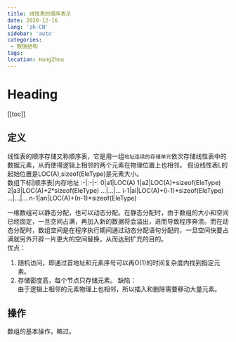```yaml
---
title: 线性表的顺序表示
date: 2020-12-16
lang: 'zh-CN'
sidebar: 'auto'
categories:
 - 数据结构
tags: 
location: HangZhou
---
```


# Heading
[[toc]]

## 定义
线性表的顺序存储又称顺序表，它是用一组`地址连续的存储单元`依次存储线性表中的数据元素，从而使得逻辑上相邻的两个元素在物理位置上也相邻。
假设线性表L的起始位置是LOC(A),sizeof(EleType)是元素大小。  
数组下标|顺序表|内存地址
:-|:-|-:
0|a1|LOC(A)
1|a2|LOC(A)+sizeof(EleType)
2|a3|LOC(A)+2*sizeof(EleType)
...|...|...
i-1|ai|LOC(A)+(i-1)*sizeof(EleType)
...|...|...
n-1|an|LOC(A)+(n-1)*sizeof(EleType)

一维数组可以静态分配，也可以动态分配。在静态分配时，由于数组的大小和空间已经固定，一旦空间占满，再加入新的数据将会溢出，进而导致程序奔溃。而在动态分配时，数组空间是在程序执行期间通过动态分配语句分配的，一旦空间快要占满就另外开辟一片更大的空间替换，从而达到扩充的目的。  
优点：  
1. 随机访问，即通过首地址和元素序号可以再O(1)的时间复杂度内找到指定元素。
2. 存储密度高，每个节点只存储元素。
缺陷：  
由于逻辑上相邻的元素物理上也相邻，所以插入和删除需要移动大量元素。

## 操作
数组的基本操作，略过。
